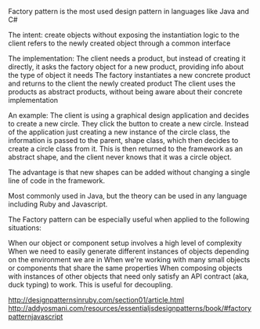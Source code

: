 Factory pattern is the most used design pattern in languages like Java and C#

The intent:
create objects without exposing the instantiation logic to the client
refers to the newly created object through a common interface

The implementation:
The client needs a product, but instead of creating it directly, it asks the factory object for a new product, providing info about the type of object it needs
The factory instantiates a new concrete product and returns to the client the newly created product
The client uses the products as abstract products, without being aware about their concrete implementation

An example:
The client is using a graphical design application and decides to create a new circle. They click the button to create a new circle. Instead of the application just creating a new instance of the circle class, the information is passed to the parent, shape class, which then decides to create a circle class from it. This is then returned to the framework as an abstract shape, and the client never knows that it was a circle object.

The advantage is that new shapes can be added without changing a single line of code in the framework. 

Most commonly used in Java, but the theory can be used in any language including Ruby and Javascript.

The Factory pattern can be especially useful when applied to the following situations:

When our object or component setup involves a high level of complexity
When we need to easily generate different instances of objects depending on the environment we are in
When we're working with many small objects or components that share the same properties
When composing objects with instances of other objects that need only satisfy an API contract (aka, duck typing) to work. This is useful for decoupling.

http://designpatternsinruby.com/section01/article.html
http://addyosmani.com/resources/essentialjsdesignpatterns/book/#factorypatternjavascript
